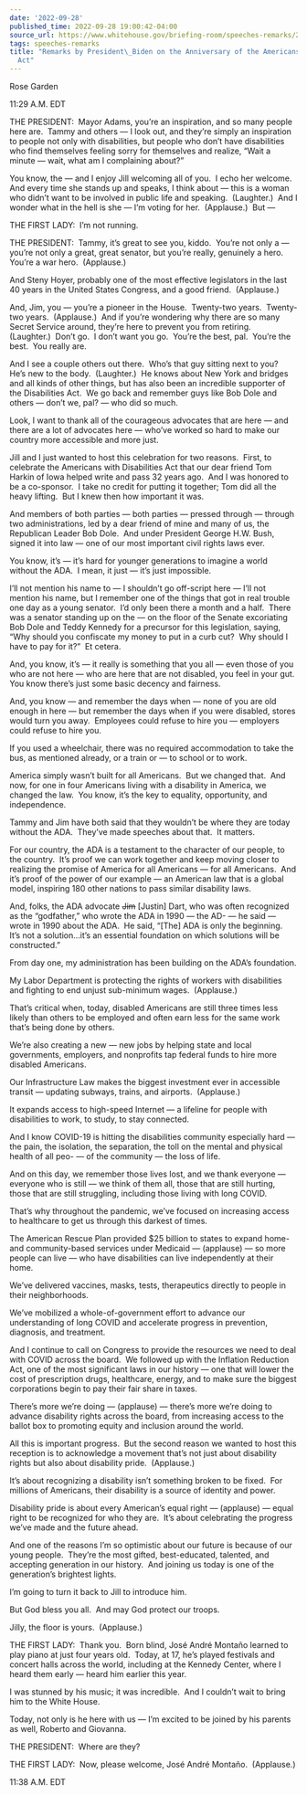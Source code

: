 ```yaml
---
date: '2022-09-28'
published_time: 2022-09-28 19:00:42-04:00
source_url: https://www.whitehouse.gov/briefing-room/speeches-remarks/2022/09/28/remarks-by-president-biden-on-the-anniversary-of-the-americans-with-disabilities-act/
tags: speeches-remarks
title: "Remarks by President\_Biden on the Anniversary of the Americans with Disabilities\_\
  Act"
---
```

 
Rose Garden

11:29 A.M. EDT

THE PRESIDENT:  Mayor Adams, you’re an inspiration, and so many people
here are.  Tammy and others — I look out, and they’re simply an
inspiration to people not only with disabilities, but people who don’t
have disabilities who find themselves feeling sorry for themselves and
realize, “Wait a minute — wait, what am I complaining about?”

You know, the — and I enjoy Jill welcoming all of you.  I echo her
welcome.  And every time she stands up and speaks, I think about — this
is a woman who didn’t want to be involved in public life and speaking. 
(Laughter.)  And I wonder what in the hell is she — I’m voting for her. 
(Applause.)  But —

THE FIRST LADY:  I’m not running.

THE PRESIDENT:  Tammy, it’s great to see you, kiddo.  You’re not only a
— you’re not only a great, great senator, but you’re really, genuinely a
hero.  You’re a war hero.  (Applause.) 

And Steny Hoyer, probably one of the most effective legislators in the
last 40 years in the United States Congress, and a good friend. 
(Applause.) 

And, Jim, you — you’re a pioneer in the House.  Twenty-two years. 
Twenty-two years.  (Applause.)  And if you’re wondering why there are so
many Secret Service around, they’re here to prevent you from retiring. 
(Laughter.)  Don’t go.  I don’t want you go.  You’re the best, pal. 
You’re the best.  You really are. 

And I see a couple others out there.  Who’s that guy sitting next to
you?  He’s new to the body.  (Laughter.)  He knows about New York and
bridges and all kinds of other things, but has also been an incredible
supporter of the Disabilities Act.  We go back and remember guys like
Bob Dole and others — don’t we, pal? — who did so much.

Look, I want to thank all of the courageous advocates that are here —
and there are a lot of advocates here — who’ve worked so hard to make
our country more accessible and more just.

Jill and I just wanted to host this celebration for two reasons.  First,
to celebrate the Americans with Disabilities Act that our dear friend
Tom Harkin of Iowa helped write and pass 32 years ago.  And I was
honored to be a co-sponsor.  I take no credit for putting it together;
Tom did all the heavy lifting.  But I knew then how important it was. 

And members of both parties — both parties — pressed through — through
two administrations, led by a dear friend of mine and many of us, the
Republican Leader Bob Dole.  And under President George H.W. Bush,
signed it into law — one of our most important civil rights laws ever.

You know, it’s — it’s hard for younger generations to imagine a world
without the ADA.  I mean, it just — it’s just impossible. 

I’ll not mention his name to — I shouldn’t go off-script here — I’ll not
mention his name, but I remember one of the things that got in real
trouble one day as a young senator.  I’d only been there a month and a
half.  There was a senator standing up on the — on the floor of the
Senate excoriating Bob Dole and Teddy Kennedy for a precursor for this
legislation, saying, “Why should you confiscate my money to put in a
curb cut?  Why should I have to pay for it?”  Et cetera. 

And, you know, it’s — it really is something that you all — even those
of you who are not here — who are here that are not disabled, you feel
in your gut.  You know there’s just some basic decency and fairness. 

And, you know — and remember the days when — none of you are old enough
in here — but remember the days when if you were disabled, stores would
turn you away.  Employees could refuse to hire you — employers could
refuse to hire you. 

If you used a wheelchair, there was no required accommodation to take
the bus, as mentioned already, or a train or — to school or to work.

America simply wasn’t built for all Americans.  But we changed that. 
And now, for one in four Americans living with a disability in America,
we changed the law.  You know, it’s the key to equality, opportunity,
and independence.

Tammy and Jim have both said that they wouldn’t be where they are today
without the ADA.  They’ve made speeches about that.  It matters. 

For our country, the ADA is a testament to the character of our people,
to the country.  It’s proof we can work together and keep moving closer
to realizing the promise of America for all Americans — for all
Americans.  And it’s proof of the power of our example — an American law
that is a global model, inspiring 180 other nations to pass similar
disability laws.

And, folks, the ADA advocate <s>Jim</s> \[Justin\] Dart, who was often
recognized as the “godfather,” who wrote the ADA in 1990 — the AD- — he
said — wrote in 1990 about the ADA.  He said, “\[The\] ADA is only the
beginning.  It’s not a solution…it’s an essential foundation on which
solutions will be constructed.”

From day one, my administration has been building on the ADA’s
foundation.

My Labor Department is protecting the rights of workers with
disabilities and fighting to end unjust sub-minimum wages.  (Applause.) 

That’s critical when, today, disabled Americans are still three times
less likely than others to be employed and often earn less for the same
work that’s being done by others.

We’re also creating a new — new jobs by helping state and local
governments, employers, and nonprofits tap federal funds to hire more
disabled Americans.

Our Infrastructure Law makes the biggest investment ever in accessible
transit — updating subways, trains, and airports.  (Applause.) 

It expands access to high-speed Internet — a lifeline for people with
disabilities to work, to study, to stay connected.

And I know COVID-19 is hitting the disabilities community especially
hard — the pain, the isolation, the separation, the toll on the mental
and physical health of all peo- — of the community — the loss of life.

And on this day, we remember those lives lost, and we thank everyone —
everyone who is still — we think of them all, those that are still
hurting, those that are still struggling, including those living with
long COVID.

That’s why throughout the pandemic, we’ve focused on increasing access
to healthcare to get us through this darkest of times.

The American Rescue Plan provided $25 billion to states to expand home-
and community-based services under Medicaid — (applause) — so more
people can live — who have disabilities can live independently at their
home.

We’ve delivered vaccines, masks, tests, therapeutics directly to people
in their neighborhoods.

We’ve mobilized a whole-of-government effort to advance our
understanding of long COVID and accelerate progress in prevention,
diagnosis, and treatment.

And I continue to call on Congress to provide the resources we need to
deal with COVID across the board.  We followed up with the Inflation
Reduction Act, one of the most significant laws in our history — one
that will lower the cost of prescription drugs, healthcare, energy, and
to make sure the biggest corporations begin to pay their fair share in
taxes.

There’s more we’re doing — (applause) — there’s more we’re doing to
advance disability rights across the board, from increasing access to
the ballot box to promoting equity and inclusion around the world.

All this is important progress.  But the second reason we wanted to host
this reception is to acknowledge a movement that’s not just about
disability rights but also about disability pride.  (Applause.) 

It’s about recognizing a disability isn’t something broken to be fixed. 
For millions of Americans, their disability is a source of identity and
power.

Disability pride is about every American’s equal right — (applause) —
equal right to be recognized for who they are.  It’s about celebrating
the progress we’ve made and the future ahead.

And one of the reasons I’m so optimistic about our future is because of
our young people.  They’re the most gifted, best-educated, talented, and
accepting generation in our history.  And joining us today is one of the
generation’s brightest lights.

I’m going to turn it back to Jill to introduce him.

But God bless you all.  And may God protect our troops.

Jilly, the floor is yours.  (Applause.)

THE FIRST LADY:  Thank you.  Born blind, José André Montaño learned to
play piano at just four years old.  Today, at 17, he’s played festivals
and concert halls across the world, including at the Kennedy Center,
where I heard them early — heard him earlier this year. 

I was stunned by his music; it was incredible.  And I couldn’t wait to
bring him to the White House. 

Today, not only is he here with us — I’m excited to be joined by his
parents as well, Roberto and Giovanna. 

THE PRESIDENT:  Where are they?

THE FIRST LADY:  Now, please welcome, José André Montaño.  (Applause.)

11:38 A.M. EDT
